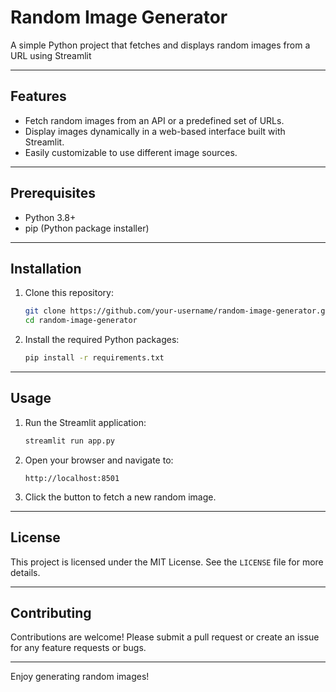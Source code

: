 # Random Image Generator 
A simple Python project that fetches and displays random images from a URL using Streamlit

---

## Features
- Fetch random images from an API or a predefined set of URLs.
- Display images dynamically in a web-based interface built with Streamlit.
- Easily customizable to use different image sources.
---

## Prerequisites
- Python 3.8+
- pip (Python package installer)

---

## Installation

1. Clone this repository:
   ```bash
   git clone https://github.com/your-username/random-image-generator.git
   cd random-image-generator
   ```
2. Install the required Python packages:
   ```bash
   pip install -r requirements.txt
   ```
---
## Usage

1. Run the Streamlit application:
   ```bash
   streamlit run app.py
   ```
2. Open your browser and navigate to:
   ```
   http://localhost:8501
   ```
3. Click the button to fetch a new random image.

--- 

## License
This project is licensed under the MIT License. See the `LICENSE` file for more details.

---

## Contributing
Contributions are welcome! Please submit a pull request or create an issue for any feature requests or bugs.

---

Enjoy generating random images!
